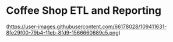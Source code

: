 # Coffee Shop ETL and Reporting

(https://user-images.githubusercontent.com/66178028/109411631-8fe29f00-79b4-11eb-8fd9-1566660689c5.png)

